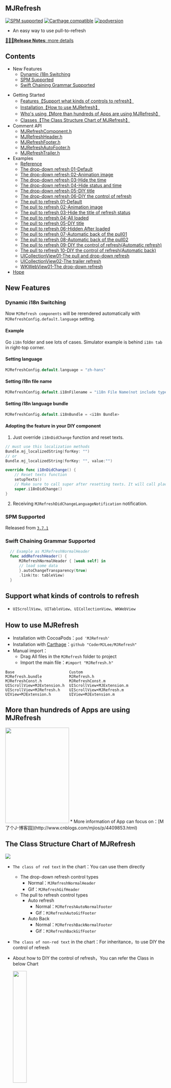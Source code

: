 ## MJRefresh
[![SPM supported](https://img.shields.io/badge/SPM-supported-4BC51D.svg?style=flat)](https://github.com/apple/swift-package-manager)
[![Carthage compatible](https://img.shields.io/badge/Carthage-compatible-4BC51D.svg?style=flat)](https://github.com/Carthage/Carthage)
[![podversion](https://img.shields.io/cocoapods/v/MJRefresh.svg)](https://cocoapods.org/pods/MJRefresh)

* An easy way to use pull-to-refresh

[📜✍🏻**Release Notes**: more details](https://github.com/CoderMJLee/MJRefresh/releases)

## Contents

- New Features
    - [Dynamic i18n Switching](#dynamic_i18n_switching)
    - [SPM Supported](#spm_supported)
    - [Swift Chaining Grammar Supported](#swift_chaining_grammar_supported)

* Getting Started
    * [Features【Support what kinds of controls to refresh】](#Support_what_kinds_of_controls_to_refresh)
    * [Installation【How to use MJRefresh】](#How_to_use_MJRefresh)
    * [Who's using【More than hundreds of Apps are using MJRefresh】](#More_than_hundreds_of_Apps_are_using_MJRefresh)
    * [Classes【The Class Structure Chart of MJRefresh】](#The_Class_Structure_Chart_of_MJRefresh)
* Comment API
	* [MJRefreshComponent.h](#MJRefreshComponent.h)
	* [MJRefreshHeader.h](#MJRefreshHeader.h)
	* [MJRefreshFooter.h](#MJRefreshFooter.h)
	* [MJRefreshAutoFooter.h](#MJRefreshAutoFooter.h)
	* [MJRefreshTrailer.h](#MJRefreshTrailer.h)
* Examples
    * [Reference](#Reference)
    * [The drop-down refresh 01-Default](#The_drop-down_refresh_01-Default)
    * [The drop-down refresh 02-Animation image](#The_drop-down_refresh_02-Animation_image)
    * [The drop-down refresh 03-Hide the time](#The_drop-down_refresh_03-Hide_the_time)
    * [The drop-down refresh 04-Hide status and time](#The_drop-down_refresh_04-Hide_status_and_time)
    * [The drop-down refresh 05-DIY title](#The_drop-down_refresh_05-DIY_title)
    * [The drop-down refresh 06-DIY the control of refresh](#The_drop-down_refresh_06-DIY_the_control_of_refresh)
    * [The pull to refresh 01-Default](#The_pull_to_refresh_01-Default)
    * [The pull to refresh 02-Animation image](#The_pull_to_refresh_02-Animation_image)
    * [The pull to refresh 03-Hide the title of refresh status](#The_pull_to_refresh_03-Hide_the_title_of_refresh_status)
    * [The pull to refresh 04-All loaded](#The_pull_to_refresh_04-All_loaded)
    * [The pull to refresh 05-DIY title](#The_pull_to_refresh_05-DIY_title)
    * [The pull to refresh 06-Hidden After loaded](#The_pull_to_refresh_06-Hidden_After_loaded)
    * [The pull to refresh 07-Automatic back of the pull01](#The_pull_to_refresh_07-Automatic_back_of_the_pull01)
    * [The pull to refresh 08-Automatic back of the pull02](#The_pull_to_refresh_08-Automatic_back_of_the_pull02)
    * [The pull to refresh 09-DIY the control of refresh(Automatic refresh)](#The_pull_to_refresh_09-DIY_the_control_of_refresh(Automatic_refresh))
    * [The pull to refresh 10-DIY the control of refresh(Automatic back)](#The_pull_to_refresh_10-DIY_the_control_of_refresh(Automatic_back))
    * [UICollectionView01-The pull and drop-down refresh](#UICollectionView01-The_pull_and_drop-down_refresh)
    * [UICollectionView02-The trailer refresh](#UICollectionView02-The_trailer_refresh)
    * [WKWebView01-The drop-down refresh](#WKWebView01-The_drop-down_refresh)
* [Hope](#Hope)

## New Features
### <a id="dynamic_i18n_switching"></a>Dynamic i18n Switching

Now `MJRefresh components` will be rerendered automatically with `MJRefreshConfig.default.language` setting.

#### Example

Go `i18n` folder and see lots of cases. Simulator example is behind `i18n tab` in right-top corner.

#### Setting language

```swift
MJRefreshConfig.default.language = "zh-hans"
```

#### Setting i18n file name

```swift
MJRefreshConfig.default.i18nFilename = "i18n File Name(not include type<.strings>)"
```

#### Setting i18n language bundle

```swift
MJRefreshConfig.default.i18nBundle = <i18n Bundle>
```

#### Adopting the feature in your DIY component

1. Just override `i18nDidChange` function and reset texts.

```swift
// must use this localization methods
Bundle.mj_localizedString(forKey: "")
// or
Bundle.mj_localizedString(forKey: "", value:"")

override func i18nDidChange() {
    // Reset texts function
    setupTexts()
    // Make sure to call super after resetting texts. It will call placeSubViews for applying new layout.
    super.i18nDidChange()
}
```

2. Receiving `MJRefreshDidChangeLanguageNotification` notification.

### <a id="spm_supported"></a>SPM Supported

Released from [`3.7.1`](https://github.com/CoderMJLee/MJRefresh/releases/tag/3.7.1)

### <a id="swift_chaining_grammar_supported"></a>Swift Chaining Grammar Supported

```swift
  // Example as MJRefreshNormalHeader
  func addRefreshHeader() {
      MJRefreshNormalHeader { [weak self] in
  	  // load some data
      }.autoChangeTransparency(true)
      .link(to: tableView)
  }
```

## <a id="Support_what_kinds_of_controls_to_refresh"></a>Support what kinds of controls to refresh

* `UIScrollView`、`UITableView`、`UICollectionView`、`WKWebView`

## <a id="How_to_use_MJRefresh"></a>How to use MJRefresh
* Installation with CocoaPods：`pod 'MJRefresh'`
* Installation with [Carthage](https://github.com/Carthage/Carthage)：`github "CoderMJLee/MJRefresh"`
* Manual import：
    * Drag All files in the `MJRefresh` folder to project
    * Import the main file：`#import "MJRefresh.h"`

```objc
Base                        Custom
MJRefresh.bundle            MJRefresh.h
MJRefreshConst.h            MJRefreshConst.m
UIScrollView+MJExtension.h  UIScrollView+MJExtension.m
UIScrollView+MJRefresh.h    UIScrollView+MJRefresh.m
UIView+MJExtension.h        UIView+MJExtension.m
```

## <a id="More_than_hundreds_of_Apps_are_using_MJRefresh"></a>More than hundreds of Apps are using MJRefresh
<img src="http://images0.cnblogs.com/blog2015/497279/201506/141212365041650.png" width="200" height="300">
* More information of App can focus on：[M了个J-博客园](http://www.cnblogs.com/mjios/p/4409853.html)

## <a id="The_Class_Structure_Chart_of_MJRefresh"></a>The Class Structure Chart of MJRefresh
![](http://images0.cnblogs.com/blog2015/497279/201506/132232456139177.png)
- `The class of red text` in the chart：You can use them directly
    - The drop-down refresh control types
        - Normal：`MJRefreshNormalHeader`
        - Gif：`MJRefreshGifHeader`
    - The pull to refresh control types
        - Auto refresh
            - Normal：`MJRefreshAutoNormalFooter`
            - Gif：`MJRefreshAutoGifFooter`
        - Auto Back
            - Normal：`MJRefreshBackNormalFooter`
            - Gif：`MJRefreshBackGifFooter`
    
- `The class of non-red text` in the chart：For inheritance，to use DIY the control of refresh

- About how to DIY the control of refresh，You can refer the Class in below Chart<br>

  <img src="http://images0.cnblogs.com/blog2015/497279/201506/141358159107893.png" width="30%" height="30%">

## <a id="MJRefreshComponent.h"></a>MJRefreshComponent.h
```objc
/** The Base Class of refresh control */
@interface MJRefreshComponent : UIView
#pragma mark -  Control the state of Refresh 

/** BeginRefreshing */
- (void)beginRefreshing;
/** EndRefreshing */
- (void)endRefreshing; 
/** IsRefreshing */
- (BOOL)isRefreshing;

#pragma mark - Other
/** According to the drag ratio to change alpha automatically */
@property (assign, nonatomic, getter=isAutomaticallyChangeAlpha) BOOL automaticallyChangeAlpha;
@end
```

## <a id="MJRefreshHeader.h"></a>MJRefreshHeader.h
```objc
@interface MJRefreshHeader : MJRefreshComponent
/** create header */
+ (instancetype)headerWithRefreshingBlock:(MJRefreshComponentRefreshingBlock)refreshingBlock;
/** create header */
+ (instancetype)headerWithRefreshingTarget:(id)target refreshingAction:(SEL)action;

/** This key is used to storage the time that the last time of drown-down successfully */
@property (copy, nonatomic) NSString *lastUpdatedTimeKey;
/** The last time of drown-down successfully */
@property (strong, nonatomic, readonly) NSDate *lastUpdatedTime;

/** Ignored scrollView contentInset top */
@property (assign, nonatomic) CGFloat ignoredScrollViewContentInsetTop;
@end
```

## <a id="MJRefreshFooter.h"></a>MJRefreshFooter.h
```objc
@interface MJRefreshFooter : MJRefreshComponent
/** create footer */
+ (instancetype)footerWithRefreshingBlock:(MJRefreshComponentRefreshingBlock)refreshingBlock;
/** create footer */
+ (instancetype)footerWithRefreshingTarget:(id)target refreshingAction:(SEL)action;

/** NoticeNoMoreData */
- (void)noticeNoMoreData;
/** ResetNoMoreData（Clear the status of NoMoreData ） */
- (void)resetNoMoreData;

/** Ignored scrollView contentInset bottom */
@property (assign, nonatomic) CGFloat ignoredScrollViewContentInsetBottom;
@end
```

## <a id="MJRefreshAutoFooter.h"></a>MJRefreshAutoFooter.h
```objc
@interface MJRefreshAutoFooter : MJRefreshFooter
/** Is Automatically Refresh(Default is Yes) */
@property (assign, nonatomic, getter=isAutomaticallyRefresh) BOOL automaticallyRefresh;

/** When there is much at the bottom of the control is automatically refresh(Default is 1.0，Is at the bottom of the control appears in full, will refresh automatically) */
@property (assign, nonatomic) CGFloat triggerAutomaticallyRefreshPercent;
@end
```

## <a id="MJRefreshTrailer.h"></a> MJRefreshTrailer.h
```objc
@interface MJRefreshTrailer : MJRefreshComponent

/** 创建trailer */
+ (instancetype)trailerWithRefreshingBlock:(MJRefreshComponentAction)refreshingBlock;
/** 创建trailer */
+ (instancetype)trailerWithRefreshingTarget:(id)target refreshingAction:(SEL)action;

/** 忽略多少scrollView的contentInset的right */
@property (assign, nonatomic) CGFloat ignoredScrollViewContentInsetRight;

@end
```

## <a id="Reference"></a>Reference
```objc
* Due to there are more functions of this framework，Don't write specific text describe its usage
* You can directly reference examples MJTableViewController、MJCollectionViewController、MJWebViewController，More intuitive and fast.
```
<img src="http://images0.cnblogs.com/blog2015/497279/201506/141345470048120.png" width="30%" height="30%">

## <a id="The_drop-down_refresh_01-Default"></a>The drop-down refresh 01-Default

```objc
self.tableView.mj_header = [MJRefreshNormalHeader headerWithRefreshingBlock:^{
   //Call this Block When enter the refresh status automatically 
}];
或
// Set the callback（Once you enter the refresh status，then call the action of target，that is call [self loadNewData]）
self.tableView.mj_header = [MJRefreshNormalHeader headerWithRefreshingTarget:self refreshingAction:@selector(loadNewData)];

// Enter the refresh status immediately
[self.tableView.mj_header beginRefreshing];
```
![(下拉刷新01-普通)](http://images0.cnblogs.com/blog2015/497279/201506/141204343486151.gif)

## <a id="The_drop-down_refresh_02-Animation_image"></a>The drop-down refresh 02-Animation image
```objc
// Set the callback（一Once you enter the refresh status，then call the action of target，that is call [self loadNewData]）
MJRefreshGifHeader *header = [MJRefreshGifHeader headerWithRefreshingTarget:self refreshingAction:@selector(loadNewData)];
// Set the ordinary state of animated images
[header setImages:idleImages forState:MJRefreshStateIdle];
// Set the pulling state of animated images（Enter the status of refreshing as soon as loosen）
[header setImages:pullingImages forState:MJRefreshStatePulling];
// Set the refreshing state of animated images
[header setImages:refreshingImages forState:MJRefreshStateRefreshing];
// Set header
self.tableView.mj_header = header;
```
![(下拉刷新02-动画图片)](http://images0.cnblogs.com/blog2015/497279/201506/141204402238389.gif)

## <a id="The_drop-down_refresh_03-Hide_the_time"></a>The drop-down refresh 03-Hide the time
```objc
// Hide the time
header.lastUpdatedTimeLabel.hidden = YES;
```
![(下拉刷新03-隐藏时间)](http://images0.cnblogs.com/blog2015/497279/201506/141204456132944.gif)

## <a id="The_drop-down_refresh_04-Hide_status_and_time"></a>The drop-down refresh 04-Hide status and time
```objc
// Hide the time
header.lastUpdatedTimeLabel.hidden = YES;

// Hide the status
header.stateLabel.hidden = YES;
```
![(下拉刷新04-隐藏状态和时间0)](http://images0.cnblogs.com/blog2015/497279/201506/141204508639539.gif)

## <a id="The_drop-down_refresh_05-DIY_title"></a>The drop-down refresh 05-DIY title
```objc
// Set title
[header setTitle:@"Pull down to refresh" forState:MJRefreshStateIdle];
[header setTitle:@"Release to refresh" forState:MJRefreshStatePulling];
[header setTitle:@"Loading ..." forState:MJRefreshStateRefreshing];

// Set font
header.stateLabel.font = [UIFont systemFontOfSize:15];
header.lastUpdatedTimeLabel.font = [UIFont systemFontOfSize:14];

// Set textColor
header.stateLabel.textColor = [UIColor redColor];
header.lastUpdatedTimeLabel.textColor = [UIColor blueColor];
```
![(下拉刷新05-自定义文字)](http://images0.cnblogs.com/blog2015/497279/201506/141204563633593.gif)

## <a id="The_drop-down_refresh_06-DIY_the_control_of_refresh"></a>The drop-down refresh 06-DIY the control of refresh
```objc
self.tableView.mj_header = [MJDIYHeader headerWithRefreshingTarget:self refreshingAction:@selector(loadNewData)];
// Implementation reference to MJDIYHeader.h和MJDIYHeader.m
```
![(下拉刷新06-自定义刷新控件)](http://images0.cnblogs.com/blog2015/497279/201506/141205019261159.gif)

## <a id="The_pull_to_refresh_01-Default"></a>The pull to refresh 01-Default
```objc
self.tableView.mj_footer = [MJRefreshAutoNormalFooter footerWithRefreshingBlock:^{
    //Call this Block When enter the refresh status automatically
}];
或
// Set the callback（Once you enter the refresh status，then call the action of target，that is call [self loadMoreData]）
self.tableView.mj_footer = [MJRefreshAutoNormalFooter footerWithRefreshingTarget:self refreshingAction:@selector(loadMoreData)];
```
![(上拉刷新01-默认)](http://images0.cnblogs.com/blog2015/497279/201506/141205090047696.gif)

## <a id="The_pull_to_refresh_02-Animation_image"></a>The pull to refresh 02-Animation image
```objc
// Set the callback（Once you enter the refresh status，then call the action of target，that is call [self loadMoreData]）
MJRefreshAutoGifFooter *footer = [MJRefreshAutoGifFooter footerWithRefreshingTarget:self refreshingAction:@selector(loadMoreData)];

// Set the refresh image
[footer setImages:refreshingImages forState:MJRefreshStateRefreshing];

// Set footer
self.tableView.mj_footer = footer;
```
![(上拉刷新02-动画图片)](http://images0.cnblogs.com/blog2015/497279/201506/141205141445793.gif)

## <a id="The_pull_to_refresh_03-Hide_the_title_of_refresh_status"></a>The pull to refresh 03-Hide the title of refresh status
```objc
// Hide the title of refresh status
footer.refreshingTitleHidden = YES;
// If does have not above method，then use footer.stateLabel.hidden = YES;
```
![(上拉刷新03-隐藏刷新状态的文字)](http://images0.cnblogs.com/blog2015/497279/201506/141205200985774.gif)

## <a id="The_pull_to_refresh_04-All_loaded"></a>The pull to refresh 04-All loaded
```objc
//Become the status of NoMoreData
[footer noticeNoMoreData];
```
![(上拉刷新04-全部加载完毕)](http://images0.cnblogs.com/blog2015/497279/201506/141205248634686.gif)

## <a id="The_pull_to_refresh_05-DIY_title"></a>The pull to refresh 05-DIY title
```objc
// Set title
[footer setTitle:@"Click or drag up to refresh" forState:MJRefreshStateIdle];
[footer setTitle:@"Loading more ..." forState:MJRefreshStateRefreshing];
[footer setTitle:@"No more data" forState:MJRefreshStateNoMoreData];

// Set font
footer.stateLabel.font = [UIFont systemFontOfSize:17];

// Set textColor
footer.stateLabel.textColor = [UIColor blueColor];
```
![(上拉刷新05-自定义文字)](http://images0.cnblogs.com/blog2015/497279/201506/141205295511153.gif)

## <a id="The_pull_to_refresh_06-Hidden_After_loaded"></a>The pull to refresh 06-Hidden After loaded
```objc
//Hidden current control of the pull to refresh
self.tableView.mj_footer.hidden = YES;
```
![(上拉刷新06-加载后隐藏)](http://images0.cnblogs.com/blog2015/497279/201506/141205343481821.gif)

## <a id="The_pull_to_refresh_07-Automatic_back_of_the_pull01"></a>The pull to refresh 07-Automatic back of the pull01
```objc
self.tableView.mj_footer = [MJRefreshBackNormalFooter footerWithRefreshingTarget:self refreshingAction:@selector(loadMoreData)];
```
![(上拉刷新07-自动回弹的上拉01)](http://images0.cnblogs.com/blog2015/497279/201506/141205392239231.gif)

## <a id="The_pull_to_refresh_08-Automatic_back_of_the_pull02"></a>The pull to refresh 08-Automatic back of the pull02
```objc
MJRefreshBackGifFooter *footer = [MJRefreshBackGifFooter footerWithRefreshingTarget:self refreshingAction:@selector(loadMoreData)];

// Set the normal state of the animated image
[footer setImages:idleImages forState:MJRefreshStateIdle];
//  Set the pulling state of animated images（Enter the status of refreshing as soon as loosen）
[footer setImages:pullingImages forState:MJRefreshStatePulling];
// Set the refreshing state of animated images
[footer setImages:refreshingImages forState:MJRefreshStateRefreshing];

// Set footer
self.tableView.mj_footer = footer;
```
![(上拉刷新07-自动回弹的上拉02)](http://images0.cnblogs.com/blog2015/497279/201506/141205441443628.gif)

## <a id="The_pull_to_refresh_09-DIY_the_control_of_refresh(Automatic_refresh)"></a>The pull to refresh 09-DIY the control of refresh(Automatic refresh)
```objc
self.tableView.mj_footer = [MJDIYAutoFooter footerWithRefreshingTarget:self refreshingAction:@selector(loadMoreData)];
// Implementation reference to MJDIYAutoFooter.h和MJDIYAutoFooter.m
```
![(上拉刷新09-自定义刷新控件(自动刷新))](http://images0.cnblogs.com/blog2015/497279/201506/141205500195866.gif)

## <a id="The_pull_to_refresh_10-DIY_the_control_of_refresh(Automatic_back)"></a>The pull to refresh 10-DIY the control of refresh(Automatic back)
```objc
self.tableView.mj_footer = [MJDIYBackFooter footerWithRefreshingTarget:self refreshingAction:@selector(loadMoreData)];
// Implementation reference to MJDIYBackFooter.h和MJDIYBackFooter.m
```
![(上拉刷新10-自定义刷新控件(自动回弹))](http://images0.cnblogs.com/blog2015/497279/201506/141205560666819.gif)

## <a id="UICollectionView01-The_pull_and_drop-down_refresh"></a>UICollectionView01-The pull and drop-down refresh
```objc
// The drop-down refresh
self.collectionView.mj_header = [MJRefreshNormalHeader headerWithRefreshingBlock:^{
   //Call this Block When enter the refresh status automatically 
}];

// The pull to refresh
self.collectionView.mj_footer = [MJRefreshAutoNormalFooter footerWithRefreshingBlock:^{
   //Call this Block When enter the refresh status automatically
}];
```
![(UICollectionView01-上下拉刷新)](http://images0.cnblogs.com/blog2015/497279/201506/141206021603758.gif)

## <a id="UICollectionView02-The_trailer_refresh"></a>UICollectionView02-The trailer refresh
```objc
// The trailer refresh
self.collectionView.mj_trailer = [MJRefreshNormalTrailer trailerWithRefreshingBlock:^{
   //Call this Block When enter the refresh status automatically 
}];

```
![(UICollectionView02-左拉刷新)](Gif/trailer_refresh.gif)

## <a id="WKWebView01-The_drop-down_refresh"></a>WKWebView01-The drop-down refresh
```objc
//Add the control of The drop-down refresh
self.webView.scrollView.mj_header = [MJRefreshNormalHeader headerWithRefreshingBlock:^{
   //Call this Block When enter the refresh status automatically
}];
```
![(UICollectionView01-上下拉刷新)](http://images0.cnblogs.com/blog2015/497279/201506/141206080514524.gif)

## Remind
* ARC
* iOS>=9.0
* iPhone \ iPad screen anyway

## 寻求志同道合的小伙伴

- 因本人工作忙，没有太多时间去维护MJRefresh，在此向广大框架使用者说声：非常抱歉！😞
- 现寻求志同道合的小伙伴一起维护此框架，有兴趣的小伙伴可以[发邮件](mailto:richermj123go@vip.qq.com)给我，非常感谢😊
- 如果一切OK，我将开放框架维护权限（github、pod等）
- 目前已经找到3位小伙伴(＾－＾)V

